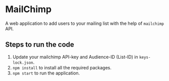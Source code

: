 # MailChimp

A web application to add users to your mailing list with the help of `mailchimp` API.

## Steps to run the code
1) Update your mailchimp API-key and Audience-ID (List-ID) in `keys-lock.json`.
2) `npm install` to install all the required packages.
3) `npm start` to run the application.
